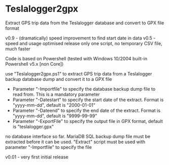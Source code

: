 # Teslalogger2gpx
 Extract GPS trip data from the Teslalogger database and convert to GPX file format

 v0.9 - (dramatically) speed improvement to find start date in data 
 v0.5 - speed and usage optimised release
        only one script, no temporary CSV file, much faster
 
 Code is based on Powershell (tested with Windows 10/2004 built-in Powershell v5.x [non Core])
 
 use "Teslalogger2gpx.ps1" to extract GPS trip data from a Teslalogger backup database dump and convert it to a GPX file
 - Parameter "-Importfile" to specify the database backup dump file to read from. This is a mandatory parameter
 - Parameter "-Datestart" to specify the start date of the extract. Format is "yyyy-mm-dd", default is "2000-01-01"
 - Parameter "-Dateend" to specify the end date of the extract. Format is "yyyy-mm-dd", default is "9999-99-99"
 - Parameter "-ExportFile" to specify the output file in GPX format, default is "teslalogger.gpx" 
 
 no database interface so far.
 MariaDB SQL backup dump file must be extracted before it can be used. "Extract" script must be used with parameter "-Importfile" to specify the file

v0.01 - very first initial release
